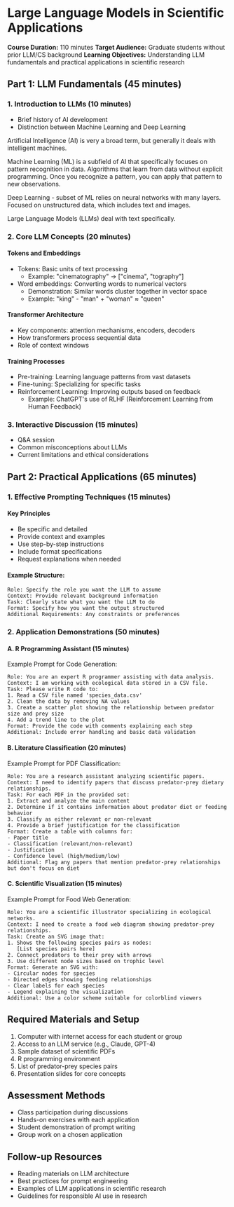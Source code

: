 # Large Language Models in Scientific Applications
**Course Duration:** 110 minutes
**Target Audience:** Graduate students without prior LLM/CS background
**Learning Objectives:** Understanding LLM fundamentals and practical applications in scientific research

## Part 1: LLM Fundamentals (45 minutes)

### 1. Introduction to LLMs (10 minutes)
- Brief history of AI development
- Distinction between Machine Learning and Deep Learning

Artificial Intelligence (AI) is very a broad term, but generally it deals with intelligent machines.

Machine Learning (ML) is a subfield of AI that specifically focuses on pattern recognition in data.
Algorithms that learn from data without explicit programming. 
Once you recognize a pattern, you can apply that pattern to new observations. 

Deep Learning - subset of ML relies on neural networks with many layers.
Focused on unstructured data, which includes text and images. 

Large Language Models (LLMs) deal with text specifically.

### 2. Core LLM Concepts (20 minutes)

#### Tokens and Embeddings
- Tokens: Basic units of text processing
  - Example: "cinematography" → ["cinema", "tography"]
- Word embeddings: Converting words to numerical vectors
  - Demonstration: Similar words cluster together in vector space
  - Example: "king" - "man" + "woman" ≈ "queen"

#### Transformer Architecture
- Key components: attention mechanisms, encoders, decoders
- How transformers process sequential data
- Role of context windows

#### Training Processes
- Pre-training: Learning language patterns from vast datasets
- Fine-tuning: Specializing for specific tasks
- Reinforcement Learning: Improving outputs based on feedback
  - Example: ChatGPT's use of RLHF (Reinforcement Learning from Human Feedback)

### 3. Interactive Discussion (15 minutes)
- Q&A session
- Common misconceptions about LLMs
- Current limitations and ethical considerations

## Part 2: Practical Applications (65 minutes)

### 1. Effective Prompting Techniques (15 minutes)

#### Key Principles
- Be specific and detailed
- Provide context and examples
- Use step-by-step instructions
- Include format specifications
- Request explanations when needed

#### Example Structure:
```
Role: Specify the role you want the LLM to assume
Context: Provide relevant background information
Task: Clearly state what you want the LLM to do
Format: Specify how you want the output structured
Additional Requirements: Any constraints or preferences
```

### 2. Application Demonstrations (50 minutes)

#### A. R Programming Assistant (15 minutes)

Example Prompt for Code Generation:
```
Role: You are an expert R programmer assisting with data analysis.
Context: I am working with ecological data stored in a CSV file.
Task: Please write R code to:
1. Read a CSV file named 'species_data.csv'
2. Clean the data by removing NA values
3. Create a scatter plot showing the relationship between predator size and prey size
4. Add a trend line to the plot
Format: Provide the code with comments explaining each step
Additional: Include error handling and basic data validation
```

#### B. Literature Classification (20 minutes)

Example Prompt for PDF Classification:
```
Role: You are a research assistant analyzing scientific papers.
Context: I need to identify papers that discuss predator-prey dietary relationships.
Task: For each PDF in the provided set:
1. Extract and analyze the main content
2. Determine if it contains information about predator diet or feeding behavior
3. Classify as either relevant or non-relevant
4. Provide a brief justification for the classification
Format: Create a table with columns for:
- Paper title
- Classification (relevant/non-relevant)
- Justification
- Confidence level (high/medium/low)
Additional: Flag any papers that mention predator-prey relationships but don't focus on diet
```

#### C. Scientific Visualization (15 minutes)

Example Prompt for Food Web Generation:
```
Role: You are a scientific illustrator specializing in ecological networks.
Context: I need to create a food web diagram showing predator-prey relationships.
Task: Create an SVG image that:
1. Shows the following species pairs as nodes:
   [List species pairs here]
2. Connect predators to their prey with arrows
3. Use different node sizes based on trophic level
Format: Generate an SVG with:
- Circular nodes for species
- Directed edges showing feeding relationships
- Clear labels for each species
- Legend explaining the visualization
Additional: Use a color scheme suitable for colorblind viewers
```

## Required Materials and Setup
1. Computer with internet access for each student or group
2. Access to an LLM service (e.g., Claude, GPT-4)
3. Sample dataset of scientific PDFs
4. R programming environment
5. List of predator-prey species pairs
6. Presentation slides for core concepts

## Assessment Methods
- Class participation during discussions
- Hands-on exercises with each application
- Student demonstration of prompt writing
- Group work on a chosen application

## Follow-up Resources
- Reading materials on LLM architecture
- Best practices for prompt engineering
- Examples of LLM applications in scientific research
- Guidelines for responsible AI use in research

